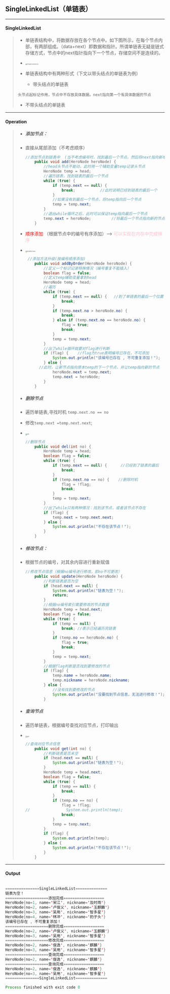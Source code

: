 ## SingleLinkedList（单链表）

<hr>

#### SingleLinkedList

>+ 单链表结构中，将数据存放在各个节点中。如下图所示，在每个节点内部，有两部组成。（data+next）即数据和指针。所谓单链表无疑是链式存储方式，节点中的next指针指向下一个节点，存储空间不是连续的。
>
>+ <img src="./Media/SingleLinkedList_01.jpg" alt="SingleLinkedList" style="zoom: 33%;" />
>
>+ 单链表结构中有两种形式（下文以带头结点的单链表为例）
>
>   + 带头结点的单链表
>
>  `头节点起标记作用，节点中不存放具体数据。next指向第一个有具体数据的节点`
>
>   + 不带头结点的单链表
>



<hr>

#### Operation


>+ ##### 添加节点：
>
>  + 直接从尾部添加（不考虑顺序）
>
>    ```java
>    //添加节点到链表中  (当不考虑编号时，找到最后一个节点，然后将next指向新增的节点)
>        public void add(HeroNode heroNode) {
>            //head头节点不能动，此时用一个辅助变量temp记录头节点
>            HeroNode temp = head;
>            //遍历链表，找到链表的最后一个节点
>            while (true) {
>                if (temp.next == null) {
>                    break;           //此时说明已经到链表的最后一个
>                }
>                //如果没有到最后一个节点，将temp指向后一个节点
>                temp = temp.next;
>            }
>            //退出while循环之后，此时可以保证temp指向最后一个节点
>            temp.next = heroNode;         //将最后一个节点指向新的节点，完成添加
>        }
>    ```
>
>  + <font style="color:red">顺序添加</font> （根据节点中的编号有序添加）--> <font style="color:pink">可以实现在内存中完成排序</font>
>
>  + <img src="./Media/SingleLinkedList_02.jpg" alt="AddByOrder" style="zoom: 33%;" />
>
>    ```java
>     //添加方法升级(按编号顺序添加)
>        public void addByOrder(HeroNode heroNode) {
>            //定义一个标识记录特殊情况（编号重复不能插入）
>            boolean flag = false;
>            //定义temp辅助变量拿到head
>            HeroNode temp = head;
>            //遍历
>            while (true) {
>                if (temp.next == null) {   //到了单链表的最后一个位置
>                    break;
>                }
>                if (temp.next.no > heroNode.no) {                      			 //此时位置正合适
>                    break;
>                } else if (temp.next.no == heroNode.no) {           			//编号重复，做好记录
>                    flag = true;
>                    break;
>                }
>                temp = temp.next;
>            }
>            //出了while循环就要对flag进行判断
>            if (flag) {    //flag为true表明编号已存在，不可添加
>                System.out.println("该编号已存在 , 不可重复添加！");
>            } else {
>          //此时，让新节点指向原本temp的下一个节点，并让temp指向新的节点
>                heroNode.next = temp.next;
>                temp.next = heroNode;
>            }
>        }
>    ```
>
>+ ##### 删除节点
>
>  + 遍历单链表,寻找时机 `temp.next.no == no`
>
>  + 修改`temp.next =temp.next.next`;
>
>  + <img src="./Media/SingleLinkedList_04.jpg" alt="del" style="zoom: 33%;" />
>
>    ```java
>    //删除节点
>        public void del(int no) {
>            HeroNode temp = head;
>            boolean flag = false;
>            while (true) {
>                if (temp.next == null) {      //已经到了链表的最后
>                    break;
>                }
>                if (temp.next.no == no) {    //删除时机
>                    flag = !flag;
>                    break;
>                }
>                temp = temp.next;
>            }
>            //出了while只有两种情况：找到该节点，或者该节点不存在
>            if (flag) {
>                temp.next = temp.next.next;
>            } else {
>                System.out.println("不存在该节点！");
>            }
>        }
>    ```
>
>+ ##### 修改节点：
>
>  + 根据节点的编号，对其余内容进行重新赋值
>
>    ```java
>    //修改节点信息（根据no编号进行修改，即no不可更改）
>        public void update(HeroNode heroNode) {
>            //判断链表是否为空
>            if (head.next == null) {
>                System.out.println("链表为空！");
>                return;
>            }
>            //根据no编号索引需要修改的节点数据
>            HeroNode temp = head.next;
>            boolean flag = false;
>            while (true) {
>                if (temp == null) {
>                    break; //表示已经遍历完链表
>                }
>                if (temp.no == heroNode.no) {
>                    flag = true;
>                    break;
>                }
>                temp = temp.next;
>            }
>            //根据flag判断是否找到要修改的节点
>            if (flag) {
>                temp.name = heroNode.name;
>                temp.nickname = heroNode.nickname;
>            } else {
>                //没有找到要修改的节点
>                System.out.println("没要找到节点信息，无法进行修改！");
>            }
>    ```
>
>+ ##### 查询节点
>
>  + 遍历单链表，根据编号查找对应节点，打印输出
>
>  + <img src="./Media/SingleLinkedList_05.jpg" alt="get" style="zoom: 33%;" />
>
>    ```java
>    //查询对应节点信息
>        public void get(int no) {
>            //判断链表是否未空
>            if (head.next == null) {
>                System.out.println("链表为空！");
>            }
>            HeroNode temp = head.next;
>            boolean flag = false;
>            while (true) {
>                if (temp == null) {
>                    break;
>                }
>                if (temp.no == no) {
>                    flag = !flag;
>    //                System.out.println(temp);
>                    break;
>                }
>                temp = temp.next;
>            }
>            if (flag) {
>                System.out.println(temp);
>            } else {
>                System.out.println("不存在该节点！");
>            }
>        }
>    
>    ```



<hr>

#### Output

```java

===============SingleLinkedList==============
链表为空！
===================添加完成==================
HeroNode{no=1, name='宋江', nickname='及时雨'}
HeroNode{no=2, name='卢俊义', nickname='玉麒麟'}
HeroNode{no=3, name='吴用', nickname='智多星'}
HeroNode{no=4, name='林冲', nickname='豹子头'}
该编号已存在 , 不可重复添加！
===================删除完成==================
HeroNode{no=2, name='卢俊义', nickname='玉麒麟'}
HeroNode{no=3, name='吴用', nickname='智多星'}
===================修改完成==================
HeroNode{no=2, name='俊逸', nickname='麒麟'}
HeroNode{no=3, name='吴用', nickname='智多星'}
===================查询完成==================
HeroNode{no=2, name='俊逸', nickname='麒麟'}
===================查询完成==================
HeroNode{no=2, name='俊逸', nickname='麒麟'}
HeroNode{no=3, name='吴用', nickname='智多星'}
===============SingleLinkedList==============

Process finished with exit code 0


```

